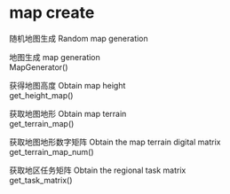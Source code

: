 # map create 
随机地图生成 
Random map generation

地图生成
map generation\
MapGenerator()

获得地图高度
Obtain map height\
get_height_map()

获取地图地形
Obtain map terrain\
get_terrain_map()

获取地图地形数字矩阵
Obtain the map terrain digital matrix\
get_terrain_map_num()

获取地区任务矩阵
Obtain the regional task matrix\
get_task_matrix()

